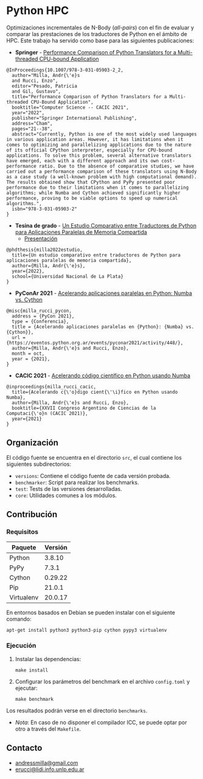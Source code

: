 # Python HPC

Optimizaciones incrementales de N-Body (*all-pairs*) con el fin de evaluar y comparar las prestaciones de los traductores de Python en el ámbito de HPC. Este trabajo ha servido como base para las siguientes publicaciones:

- **Springer** - [Performance Comparison of Python Translators for a Multi-threaded CPU-bound Application](https://link.springer.com/chapter/10.1007/978-3-031-05903-2_2)
```
@InProceedings{10.1007/978-3-031-05903-2_2,
  author="Milla, Andr{\'e}s
  and Rucci, Enzo",
  editor="Pesado, Patricia
  and Gil, Gustavo",
  title="Performance Comparison of Python Translators for a Multi-threaded CPU-Bound Application",
  booktitle="Computer Science -- CACIC 2021",
  year="2022",
  publisher="Springer International Publishing",
  address="Cham",
  pages="21--38",
  abstract="Currently, Python is one of the most widely used languages in various application areas. However, it has limitations when it comes to optimizing and parallelizing applications due to the nature of its official CPython interpreter, especially for CPU-bound applications. To solve this problem, several alternative translators have emerged, each with a different approach and its own cost-performance ratio. Due to the absence of comparative studies, we have carried out a performance comparison of these translators using N-Body as a case study (a well-known problem with high computational demand). The results obtained show that CPython and PyPy presented poor performance due to their limitations when it comes to parallelizing algorithms; while Numba and Cython achieved significantly higher performance, proving to be viable options to speed up numerical algorithms.",
  isbn="978-3-031-05903-2"
}

```
- **Tesina de grado** - [Un Estudio Comparativo entre Traductores de Python para Aplicaciones Paralelas de Memoria Compartida](http://sedici.unlp.edu.ar/handle/10915/133463)
  - [Presentación](https://docs.google.com/presentation/d/12FppMCOUSMPD140URRJLe8UJ6pOpUX1LFrOkLnjcz9g/edit?usp=sharing)
```
@phdthesis{milla2022estudio,
  title={Un estudio comparativo entre traductores de Python para aplicaciones paralelas de memoria compartida},
  author={Milla, Andr{\'e}s},
  year={2022},
  school={Universidad Nacional de La Plata}
}
```
- **PyConAr 2021** - [Acelerando aplicaciones paralelas en Python: Numba vs. Cython](https://eventos.python.org.ar/events/pyconar2021/activity/448/)
```
@misc{milla_rucci_pycon,
  address = {PyCon 2021},
  type = {Conferencia},
  title = {Acelerando aplicaciones paralelas en {Python}: {Numba} vs. {Cython}},
  url = {https://eventos.python.org.ar/events/pyconar2021/activity/448/},
  author={Milla, Andr{\'e}s and Rucci, Enzo},
  month = oct,
  year = {2021},
}
```
- **CACIC 2021** - [Acelerando código científico en Python usando Numba](http://sedici.unlp.edu.ar/handle/10915/126012)
```
@inproceedings{milla_rucci_cacic,
  title={Acelerando c{\'o}digo cient{\'\i}fico en Python usando Numba},
  author={Milla, Andr{\'e}s and Rucci, Enzo},
  booktitle={XXVII Congreso Argentino de Ciencias de la Computaci{\'o}n (CACIC 2021)},
  year={2021}
}
```

## Organización

El código fuente se encuentra en el directorio `src`, el cual contiene los siguientes subdirectorios:

- `versions`: Contiene el código fuente de cada versión probada.
- `benchmarker`: Script para realizar los benchmarks.
- `test`: Tests de las versiones desarrolladas.
- `core`: Utilidades comunes a los módulos.


## Contribución

### Requisitos

| Paquete     | Versión     |
| ----------- | ----------- |
| Python      | 3.8.10      |
| PyPy        | 7.3.1       |
| Cython      | 0.29.22     |
| Pip         | 21.0.1      |
| Virtualenv  | 20.0.17     |


En entornos basados en Debian se pueden instalar con el siguiente comando:

```apt-get install python3 python3-pip cython pypy3 virtualenv```

### Ejecución

1. Instalar las dependencias:

   ```make install```

2. Configurar los parámetros del benchmark en el archivo `config.toml` y ejecutar:

   ```make benchmark```

Los resultados podrán verse en el directorio `benchmarks`.

- *Nota*: En caso de no disponer el compilador ICC, se puede optar por otro a través del `Makefile`.

## Contacto

- [andressmilla@gmail.com](mailto:andressmilla@gmail.com)
- [erucci@lidi.info.unlp.edu.ar](mailto:erucci@lidi.info.unlp.edu.ar)
